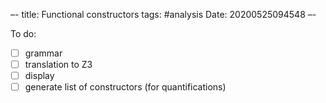 –-
title: Functional constructors
tags: #analysis 
Date: 20200525094548
–-

To do:
- [ ] grammar
- [ ] translation to Z3
- [ ] display
- [ ] generate list of constructors (for quantifications)
